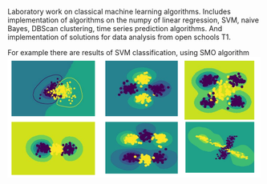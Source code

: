 Laboratory work on classical machine learning algorithms. Includes implementation of algorithms on the numpy of linear regression, SVM, naive Bayes, DBScan clustering, time series prediction algorithms. And implementation of solutions for data analysis from open schools T1.  

For example there are results of SVM classification, using SMO algorithm
![SMO](SMO.png)
